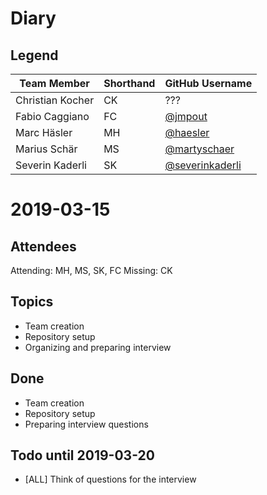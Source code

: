 # Diary
## Legend

| Team Member      | Shorthand | GitHub Username                                      |
| ---------------- | --------- | ---------------------------------------------------- |
| Christian Kocher | CK        | ???                                                  |
| Fabio Caggiano   | FC        | [@jmpout](https://github.com/jmpout)                 |
| Marc Häsler      | MH        | [@haesler](https://github.com/haesler)               |
| Marius Schär     | MS        | [@martyschaer](https://github.com/martyschaer)       |
| Severin Kaderli  | SK        | [@severinkaderli](https://github.com/severinkaderli) |

# 2019-03-15
## Attendees
Attending: MH, MS, SK, FC 
Missing: CK

## Topics
- Team creation
- Repository setup
- Organizing and preparing interview

## Done
- Team creation
- Repository setup
- Preparing interview questions

## Todo until 2019-03-20
- [ALL] Think of questions for the interview
